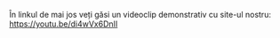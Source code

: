 În linkul de mai jos veți găsi un videoclip demonstrativ cu site-ul nostru:
https://youtu.be/di4wVx6DnII
